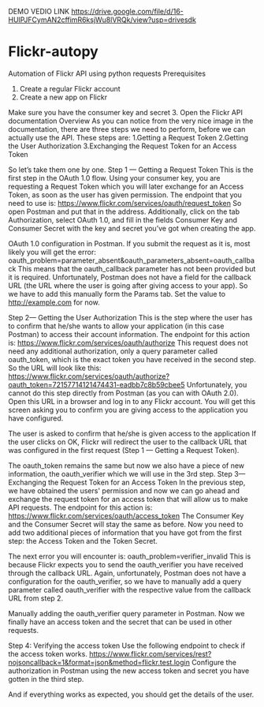 DEMO VEDIO LINK
https://drive.google.com/file/d/16-HUlPJFCymAN2cffimR6ksjWu8lVRQk/view?usp=drivesdk

# Flickr-autopy
Automation of Flickr API using python requests
Prerequisites
1. Create a regular Flickr account
2. Create a new app on Flickr

Make sure you have the consumer key and secret
3. Open the Flickr API documentation
Overview
As you can notice from the very nice image in the documentation, there are three steps we need to perform, before we can actually use the API. These steps are:
1.Getting a Request Token
2.Getting the User Authorization
3.Exchanging the Request Token for an Access Token

So let’s take them one by one.
Step 1 — Getting a Request Token
This is the first step in the OAuth 1.0 flow. Using your consumer key, you are requesting a Request Token which you will later exchange for an Access Token, as soon as the user has given permission.
The endpoint that you need to use is:
https://www.flickr.com/services/oauth/request_token
So open Postman and put that in the address. Additionally, click on the tab Authorization, select OAuth 1.0, and fill in the fields Consumer Key and Consumer Secret with the key and secret you’ve got when creating the app.

OAuth 1.0 configuration in Postman.
If you submit the request as it is, most likely you will get the error:
oauth_problem=parameter_absent&oauth_parameters_absent=oauth_callback
This means that the oauth_callback parameter has not been provided but it is required.
Unfortunately, Postman does not have a field for the callback URL (the URL where the user is going after giving access to your app). So we have to add this manually form the Params tab. Set the value to http://example.com for now.

Step 2— Getting the User Authorization
This is the step where the user has to confirm that he/she wants to allow your application (in this case Postman) to access their account information.
The endpoint for this action is:
https://www.flickr.com/services/oauth/authorize
This request does not need any additional authorization, only a query parameter called oauth_token, which is the exact token you have received in the second step.
So the URL will look like this:
https://www.flickr.com/services/oauth/authorize?oauth_token=72157714121474431-eadbb7c8b59cbee5
Unfortunately, you cannot do this step directly from Postman (as you can with OAuth 2.0). Open this URL in a browser and log in to any Flickr account. You will get this screen asking you to confirm you are giving access to the application you have configured.

The user is asked to confirm that he/she is given access to the application
If the user clicks on OK, Flickr will redirect the user to the callback URL that was configured in the first request (Step 1 — Getting a Request Token).

The oauth_token remains the same but now we also have a piece of new information, the oauth_verifier which we will use in the 3rd step.
Step 3— Exchanging the Request Token for an Access Token
In the previous step, we have obtained the users' permission and now we can go ahead and exchange the request token for an access token that will allow us to make API requests.
The endpoint for this action is:
https://www.flickr.com/services/oauth/access_token
The Consumer Key and the Consumer Secret will stay the same as before. Now you need to add two additional pieces of information that you have got from the first step: the Access Token and the Token Secret.

The next error you will encounter is:
oauth_problem=verifier_invalid
This is because Flickr expects you to send the oauth_verifier you have received through the callback URL.
Again, unfortunately, Postman does not have a configuration for the oauth_verifier, so we have to manually add a query parameter called oauth_verifier with the respective value from the callback URL from step 2.

Manually adding the oauth_verifier query parameter in Postman.
Now we finally have an access token and the secret that can be used in other requests.

Step 4: Verifying the access token
Use the following endpoint to check if the access token works.
https://www.flickr.com/services/rest?nojsoncallback=1&format=json&method=flickr.test.login
Configure the authorization in Postman using the new access token and secret you have gotten in the third step.

And if everything works as expected, you should get the details of the user.

